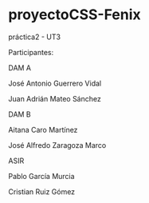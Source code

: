 # proyectoCSS-Fenix
práctica2 - UT3

Participantes:

DAM A

José Antonio Guerrero Vidal

Juan Adrián Mateo Sánchez

DAM B

Aitana Caro Martínez

José Alfredo Zaragoza Marco

ASIR

Pablo García Murcia

Cristian Ruiz Gómez

